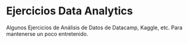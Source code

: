 # Ejercicios Data Analytics
Algunos Ejercicios de Análisis de Datos de Datacamp, Kaggle, etc. Para mantenerse un poco entretenido. 
